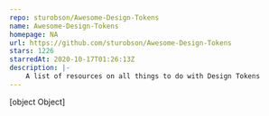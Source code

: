 ```yaml
---
repo: sturobson/Awesome-Design-Tokens
name: Awesome-Design-Tokens
homepage: NA
url: https://github.com/sturobson/Awesome-Design-Tokens
stars: 1226
starredAt: 2020-10-17T01:26:13Z
description: |-
    A list of resources on all things to do with Design Tokens
---
```


[object Object]
